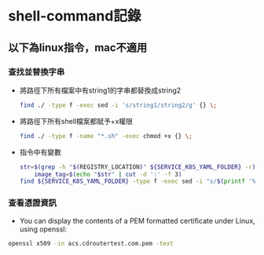 # shell-command記錄
## 以下為linux指令，mac不適用
### 查找並替換字串
* 將路徑下所有檔案中有string1的字串都替換成string2
	```sh
	find ./ -type f -exec sed -i 's/string1/string2/g' {} \;
	```
* 將路徑下所有shell檔案都賦予+x權限
	```sh
	find ./ -type f -name "*.sh" -exec chmod +x {} \;
	```
 * 指令中有變數
	```sh
	str=$(grep -h "$(REGISTRY_LOCATION)" ${SERVICE_K8S_YAML_FOLDER} -r)
        image_tag=$(echo "$str" | cut -d ':' -f 3)
 	find ${SERVICE_K8S_YAML_FOLDER} -type f -exec sed -i "s/$(printf '%q' "${image_tag}")/$(printf '%q' "$(COMMIT_HASH)")/g" {} \;
	```
### 查看憑證資訊
* You can display the contents of a PEM formatted certificate under Linux, using openssl:
```sh
openssl x509 -in acs.cdroutertest.com.pem -text
```

